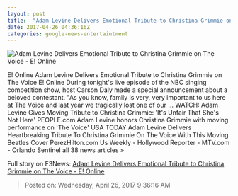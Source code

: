 ```yaml
---
layout: post
title:  "Adam Levine Delivers Emotional Tribute to Christina Grimmie on The Voice - E! Online"
date: 2017-04-26 04:36:16Z
categories: google-news-entertaintment
---
```


![Adam Levine Delivers Emotional Tribute to Christina Grimmie on The Voice - E! Online](http://akns-images.eonline.com/eol_images/Entire_Site/2017325/rs_600x600-170425174613-600-adam-levine2-mv-52517.jpg?downsize=450:*&crop=450:350;left,top)

E! Online Adam Levine Delivers Emotional Tribute to Christina Grimmie on The Voice E! Online During tonight's live episode of the NBC singing competition show, host Carson Daly made a special announcement about a beloved contestant. "As you know, family is very, very important to us here at The Voice and last year we tragically lost one of our ... WATCH: Adam Levine Gives Moving Tribute to Christina Grimmie: 'It's Unfair That She's Not Here' PEOPLE.com Adam Levine honors Christina Grimmie with moving performance on 'The Voice' USA TODAY Adam Levine Delivers Heartbreaking Tribute To Christina Grimmie On The Voice With This Moving Beatles Cover PerezHilton.com Us Weekly - Hollywood Reporter - MTV.com - Orlando Sentinel all 38 news articles »


Full story on F3News: [Adam Levine Delivers Emotional Tribute to Christina Grimmie on The Voice - E! Online](http://www.f3nws.com/n/eMdA4F)

> Posted on: Wednesday, April 26, 2017 9:36:16 AM
